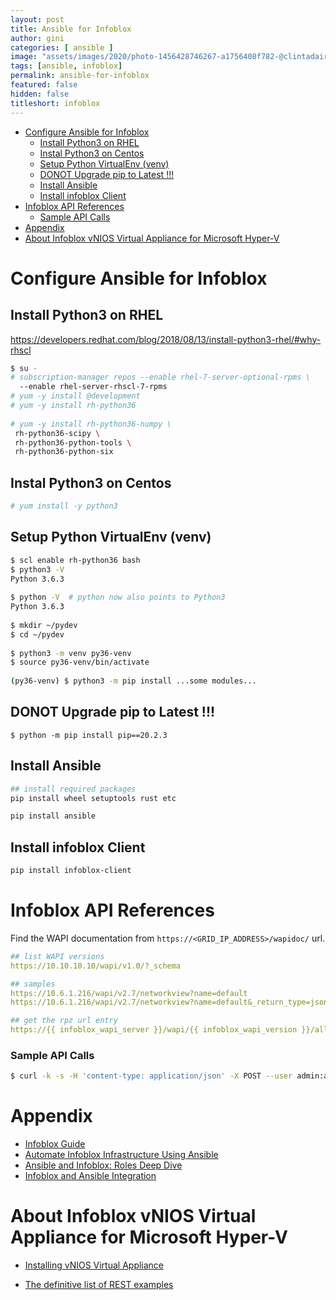 ```yaml
---
layout: post
title: Ansible for Infoblox
author: gini
categories: [ ansible ]
image: "assets/images/2020/photo-1456428746267-a1756408f782-@clintadair.jpg"
tags: [ansible, infoblox]
permalink: ansible-for-infoblox
featured: false
hidden: false
titleshort: infoblox
---
```


- [Configure Ansible for Infoblox](#configure-ansible-for-infoblox)
  - [Install Python3 on RHEL](#install-python3-on-rhel)
  - [Instal Python3 on Centos](#instal-python3-on-centos)
  - [Setup Python VirtualEnv (venv)](#setup-python-virtualenv-venv)
  - [DONOT Upgrade pip to Latest !!!](#donot-upgrade-pip-to-latest-)
  - [Install Ansible](#install-ansible)
  - [Install infoblox Client](#install-infoblox-client)
- [Infoblox API References](#infoblox-api-references)
    - [Sample API Calls](#sample-api-calls)
- [Appendix](#appendix)
- [About Infoblox vNIOS Virtual Appliance for Microsoft Hyper-V](#about-infoblox-vnios-virtual-appliance-for-microsoft-hyper-v)

# Configure Ansible for Infoblox
## Install Python3 on RHEL

https://developers.redhat.com/blog/2018/08/13/install-python3-rhel/#why-rhscl

```bash
$ su -
# subscription-manager repos --enable rhel-7-server-optional-rpms \
  --enable rhel-server-rhscl-7-rpms
# yum -y install @development
# yum -y install rh-python36
 
# yum -y install rh-python36-numpy \
 rh-python36-scipy \ 
 rh-python36-python-tools \
 rh-python36-python-six
```

## Instal Python3 on Centos

```bash
# yum install -y python3
```

## Setup Python VirtualEnv (venv)

```bash
$ scl enable rh-python36 bash
$ python3 -V
Python 3.6.3
 
$ python -V  # python now also points to Python3 
Python 3.6.3
 
$ mkdir ~/pydev
$ cd ~/pydev
 
$ python3 -m venv py36-venv
$ source py36-venv/bin/activate
 
(py36-venv) $ python3 -m pip install ...some modules...
```

## DONOT Upgrade pip to Latest !!!
```
$ python -m pip install pip==20.2.3
```

## Install Ansible

```bash
## install required packages
pip install wheel setuptools rust etc

pip install ansible
```

## Install infoblox Client

```bash
pip install infoblox-client
```

# Infoblox API References

Find the WAPI documentation from `https://<GRID_IP_ADDRESS>/wapidoc/` url.

```yaml
## list WAPI versions
https://10.10.10.10/wapi/v1.0/?_schema

## samples
https://10.6.1.216/wapi/v2.7/networkview?name=default
https://10.6.1.216/wapi/v2.7/networkview?name=default&_return_type=json

## get the rpz url entry
https://{{ infoblox_wapi_server }}/wapi/{{ infoblox_wapi_version }}/allrpzrecords?zone={{ infoblox_rpz_name }}&_return_fields%2B=rpz_rule&_return_as_object=1&name={{ infoblox_url_name_to_add }}"
```

### Sample API Calls

```bash
$ curl -k -s -H 'content-type: application/json' -X POST --user admin:adminadmin "https://10.6.1.216/wapi/v2.7/record:rpz:a?_return_fields%2B=name,rp_zone&_return_as_object=1" -d '{"name":"serverblock.com.category-01","ipv4addr":"1.1.1.156","rp_zone":"category-01"}'

```

# Appendix

- [Infoblox Guide](https://docs.ansible.com/ansible/latest/scenario_guides/guide_infoblox.html)
- [Automate Infoblox Infrastructure Using Ansible](https://www.infoblox.com/wp-content/uploads/infoblox-deployment-guide-automate-infoblox-infrastructure-using-ansible.pdf)
- [Ansible and Infoblox: Roles Deep Dive](https://www.ansible.com/blog/ansible-and-infoblox-roles-deep-dive)
- [Infoblox and Ansible Integration](https://www.infoblox.com/wp-content/uploads/infoblox-deployment-guide-infoblox-and-ansible-integration.pdf)
# About Infoblox vNIOS Virtual Appliance for Microsoft Hyper-V

- [Installing vNIOS Virtual Appliance](https://docs.infoblox.com/display/NMHIG/Installing+vNIOS+Virtual+Appliance)


- [The definitive list of REST examples](https://community.infoblox.com/t5/API-Integration/The-definitive-list-of-REST-examples/td-p/1214)